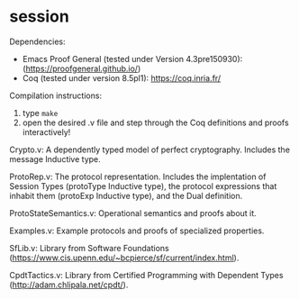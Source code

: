 # session

Dependencies:
* Emacs Proof General (tested under Version 4.3pre150930): (https://proofgeneral.github.io/)
* Coq (tested under version 8.5pl1):  https://coq.inria.fr/

Compilation instructions:
1. type `make`
2. open the desired .v file and step through the Coq definitions and
proofs interactively!

Crypto.v:  A dependently typed model of perfect cryptography.
Includes the message Inductive type.

ProtoRep.v:  The protocol representation.  Includes the
implentation of Session Types (protoType Inductive type), the
protocol expressions that inhabit them (protoExp Inductive
type), and the Dual definition.

ProtoStateSemantics.v:  Operational semantics and proofs about it.

Examples.v:  Example protocols and proofs of specialized properties.

SfLib.v:  Library from Software Foundations
(https://www.cis.upenn.edu/~bcpierce/sf/current/index.html).

CpdtTactics.v:  Library from Certified Programming with Dependent Types (http://adam.chlipala.net/cpdt/).
